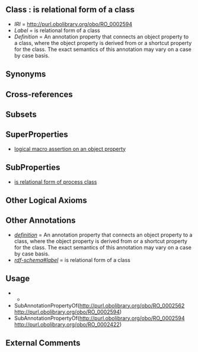 
## Class : is relational form of a class

 * *IRI* = http://purl.obolibrary.org/obo/RO_0002594
 * *Label* = is relational form of a class
 * *Definition* = An annotation property that connects an object property to a class, where the object property is derived from or a shortcut property for the class. The exact semantics of this annotation may vary on a case by case basis.

## Synonyms


## Cross-references


## Subsets


## SuperProperties

 * [logical macro assertion on an object property](../../RO/22/RO_0002422.md)

## SubProperties

 * [is relational form of process class](../../RO/62/RO_0002562.md)

## Other Logical Axioms


## Other Annotations

 * *[definition](../../IAO/15/IAO_0000115.md)* = An annotation property that connects an object property to a class, where the object property is derived from or a shortcut property for the class. The exact semantics of this annotation may vary on a case by case basis.
 * *[rdf-schema#label](../../el/rdf-schema#label.md)* = is relational form of a class

## Usage

 * -
 * SubAnnotationPropertyOf(<http://purl.obolibrary.org/obo/RO_0002562> <http://purl.obolibrary.org/obo/RO_0002594>)
 * SubAnnotationPropertyOf(<http://purl.obolibrary.org/obo/RO_0002594> <http://purl.obolibrary.org/obo/RO_0002422>)

## External Comments


